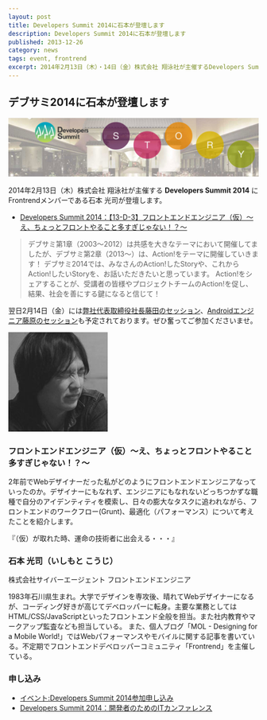 ```yaml
---
layout: post
title: Developers Summit 2014に石本が登壇します
description: Developers Summit 2014に石本が登壇します
published: 2013-12-26
category: news
tags: event, frontrend
excerpt: 2014年2月13日（木）・14日（金）株式会社 翔泳社が主催するDevelopers Summit 2014 にFrontrendメンバーである石本 光司が登壇します。
---
```

## デブサミ2014に石本が登壇します

![Developers Summit 2014 Sass](/images/2013/1226_head.jpg)

2014年2月13日（木）株式会社 翔泳社が主催する __Developers Summit 2014__ にFrontrendメンバーである石本 光司が登壇します。

+ [Developers Summit 2014：【13-D-3】フロントエンドエンジニア（仮）～え、ちょっとフロントやること多すぎじゃない！？～](http://event.shoeisha.jp/detail/111/session/389/)

> デブサミ第1章（2003～2012）は共感を大きなテーマにおいて開催してましたが、デブサミ第2章（2013～）は、Action!をテーマに開催していきます！  デブサミ2014では、みなさんのAction!したStoryや、これからAction!したいStoryを、お話いただきたいと思っています。
 Action!をシェアすることが、受講者の皆様やプロジェクトチームのAction!を促し、結果、社会を善にする鍵になると信じて！

翌日2月14日（金）には[弊社代表取締役社長藤田のセッション](http://event.shoeisha.jp/detail/111/session/409/)、[Androidエンジニア藤原のセッション](http://event.shoeisha.jp/detail/111/session/413/)も予定されております。ぜひ奮ってご参加くださいませ。


![石本 光司](/images/speakers/ishimoto.jpg)

### フロントエンドエンジニア（仮）～え、ちょっとフロントやること多すぎじゃない！？～

2年前でWebデザイナーだった私がどのようにフロントエンドエンジニアなっていったのか。デザイナーにもなれず、エンジニアにもなれないどっちつかずな職種で自分のアイデンティティを模索し、日々の膨大なタスクに追われながら、フロントエンドのワークフロー(Grunt)、最適化（パフォーマンス）について考えたことを紹介します。

『（仮）が取れた時、運命の技術者に出会える・・・』

### 石本 光司（いしもと こうじ）　

株式会社サイバーエージェント フロントエンドエンジニア

1983年石川県生まれ。大学でデザインを専攻後、晴れてWebデザイナーになるが、コーディング好きが高じてデベロッパーに転身。主要な業務としてはHTML/CSS/JavaScriptといったフロントエンド全般を担当。また社内教育やマークアップ監査なども担当している。
また、個人ブログ「MOL - Designing for a Mobile World!」ではWebパフォーマンスやモバイルに関する記事を書いている。不定期でフロントエンドデベロッパーコミュニティ「Frontrend」を主催している。

### 申し込み

+ [イベント:Developers Summit 2014参加申し込み](https://event.shoeisha.jp/order/apply/29/)
+ [Developers Summit 2014：開発者のためのITカンファレンス](http://event.shoeisha.jp/devsumi/20140213/)
